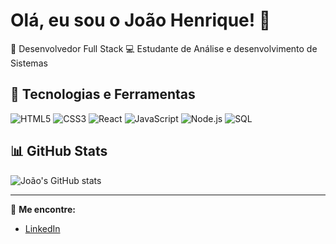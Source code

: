 # Olá, eu sou o João Henrique! 👋

🎯 Desenvolvedor Full Stack
💻 Estudante de Análise e desenvolvimento de Sistemas

## 🚀 Tecnologias e Ferramentas
![HTML5](https://img.shields.io/badge/HTML5-E34F26?style=for-the-badge&logo=html5&logoColor=white)
![CSS3](https://img.shields.io/badge/CSS3-1572B6?style=for-the-badge&logo=css3&logoColor=white)
![React](https://img.shields.io/badge/React-20232A?style=for-the-badge&logo=react&logoColor=61DAFB)
![JavaScript](https://img.shields.io/badge/JavaScript-F7DF1E?style=for-the-badge&logo=javascript&logoColor=black)
![Node.js](https://img.shields.io/badge/Node.js-339933?style=for-the-badge&logo=nodedotjs&logoColor=white)
![SQL](https://img.shields.io/badge/SQL-003B57?style=for-the-badge&logo=sqlite&logoColor=white)

## 📊 GitHub Stats
![João's GitHub stats](https://github-readme-stats.vercel.app/api?username=Jhacss&show_icons=true&theme=dracula)

---
🔗 **Me encontre:**
- [LinkedIn](https://www.linkedin.com/in/jo%C3%A3o-henrique-almeida/)
